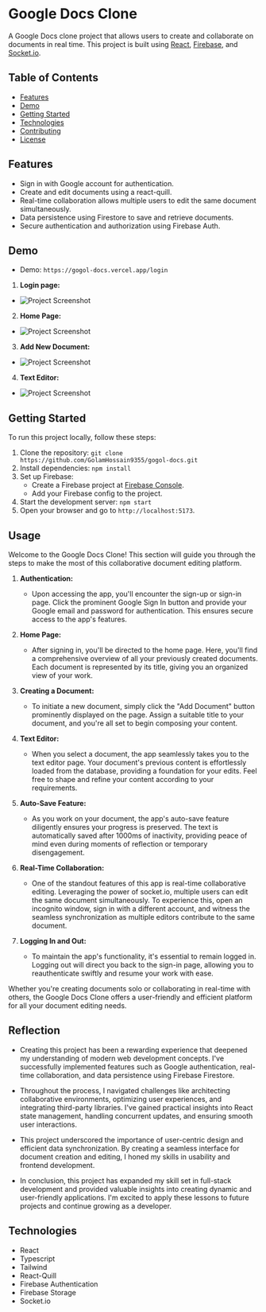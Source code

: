 # Google Docs Clone

A Google Docs clone project that allows users to create and collaborate on documents in real time. This project is built using [React](https://reactjs.org/), [Firebase](https://firebase.google.com/), and [Socket.io](https://socket.io/).

## Table of Contents

-  [Features](#features)
-  [Demo](#demo)
-  [Getting Started](#getting-started)
-  [Technologies](#technologies)
-  [Contributing](#contributing)
-  [License](#license)

## Features

-  Sign in with Google account for authentication.
-  Create and edit documents using a react-quill.
-  Real-time collaboration allows multiple users to edit the same document simultaneously.
-  Data persistence using Firestore to save and retrieve documents.
-  Secure authentication and authorization using Firebase Auth.

## Demo

-  Demo: `https://gogol-docs.vercel.app/login`

1. **Login page:**

-  ![Project Screenshot](./public/images/login.PNG)

2. **Home Page:**

-  ![Project Screenshot](./public/images/home-page.PNG)

3. **Add New Document:**

-  ![Project Screenshot](./public/images/adding-document.PNG)

4. **Text Editor:**

-  ![Project Screenshot](./public/images/text-editor.PNG)

## Getting Started

To run this project locally, follow these steps:

1. Clone the repository: `git clone https://github.com/GolamHossain9355/gogol-docs.git`
2. Install dependencies: `npm install`
3. Set up Firebase:
   -  Create a Firebase project at [Firebase Console](https://console.firebase.google.com/).
   -  Add your Firebase config to the project.
4. Start the development server: `npm start`
5. Open your browser and go to `http://localhost:5173`.

## Usage

Welcome to the Google Docs Clone! This section will guide you through the steps to make the most of this collaborative document editing platform.

1. **Authentication:**

   -  Upon accessing the app, you'll encounter the sign-up or sign-in page. Click the prominent Google Sign In button and provide your Google email and password for authentication. This ensures secure access to the app's features.

2. **Home Page:**

   -  After signing in, you'll be directed to the home page. Here, you'll find a comprehensive overview of all your previously created documents. Each document is represented by its title, giving you an organized view of your work.

3. **Creating a Document:**

   -  To initiate a new document, simply click the "Add Document" button prominently displayed on the page. Assign a suitable title to your document, and you're all set to begin composing your content.

4. **Text Editor:**

   -  When you select a document, the app seamlessly takes you to the text editor page. Your document's previous content is effortlessly loaded from the database, providing a foundation for your edits. Feel free to shape and refine your content according to your requirements.

5. **Auto-Save Feature:**

   -  As you work on your document, the app's auto-save feature diligently ensures your progress is preserved. The text is automatically saved after 1000ms of inactivity, providing peace of mind even during moments of reflection or temporary disengagement.

6. **Real-Time Collaboration:**

   -  One of the standout features of this app is real-time collaborative editing. Leveraging the power of socket.io, multiple users can edit the same document simultaneously. To experience this, open an incognito window, sign in with a different account, and witness the seamless synchronization as multiple editors contribute to the same document.

7. **Logging In and Out:**
   -  To maintain the app's functionality, it's essential to remain logged in. Logging out will direct you back to the sign-in page, allowing you to reauthenticate swiftly and resume your work with ease.

Whether you're creating documents solo or collaborating in real-time with others, the Google Docs Clone offers a user-friendly and efficient platform for all your document editing needs.

## Reflection

-  Creating this project has been a rewarding experience that deepened my understanding of modern web development concepts. I've successfully implemented features such as Google authentication, real-time collaboration, and data persistence using Firebase Firestore.

-  Throughout the process, I navigated challenges like architecting collaborative environments, optimizing user experiences, and integrating third-party libraries. I've gained practical insights into React state management, handling concurrent updates, and ensuring smooth user interactions.

-  This project underscored the importance of user-centric design and efficient data synchronization. By creating a seamless interface for document creation and editing, I honed my skills in usability and frontend development.

-  In conclusion, this project has expanded my skill set in full-stack development and provided valuable insights into creating dynamic and user-friendly applications. I'm excited to apply these lessons to future projects and continue growing as a developer.

## Technologies

-  React
-  Typescript
-  Tailwind
-  React-Quill
-  Firebase Authentication
-  Firebase Storage
-  Socket.io
